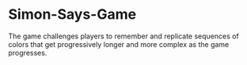 # Simon-Says-Game

The game challenges players to remember and replicate sequences of colors that get progressively longer and more complex as the game progresses.
